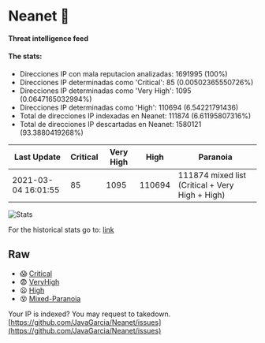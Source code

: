 # Neanet :hocho:
#### Threat intelligence feed
#### The stats:

- Direcciones IP con mala reputacion analizadas: 1691995 (100%)
- Direcciones IP determinadas como 'Critical':  85 (0.00502365550726%)
- Direcciones IP determinadas como 'Very High':  1095 (0.0647165032994%)
- Direcciones IP determinadas como 'High':  110694 (6.54221791436)
- Total de direcciones IP indexadas en Neanet:  111874 (6.61195807316%)
- Total de direcciones IP descartadas en Neanet:  1580121 (93.3880419268%)

| Last Update | Critical | Very High | High | Paranoia |
| --- | --- | --- | --- | --- |
| 2021-03-04 16:01:55 | 85 | 1095 | 110694 | 111874 mixed list (Critical + Very High + High)|

![Stats](https://docs.google.com/spreadsheets/d/e/2PACX-1vSnaNMIXVabIpDJjufMlzH7poXnshF3mgd8Is1g9ytUEzVsP5my4Trn8f-xkoLLQ38xpL3HtmUexLo6/pubchart?oid=501124687&format=image)

For the historical stats go to: [link](/stats.csv)
## Raw
- :scream: [Critical](https://raw.githubusercontent.com/JavaGarcia/Neanet/master/blacklists/neanet_critical.txt)
- :fearful: [VeryHigh](https://raw.githubusercontent.com/JavaGarcia/Neanet/master/blacklists/neanet_veryHigh.txtt)
- :frowning: [High](https://raw.githubusercontent.com/JavaGarcia/Neanet/master/blacklists/neanet_high.txt)
- :dizzy_face: [Mixed-Paranoia](https://raw.githubusercontent.com/JavaGarcia/Neanet/master/blacklists/neanet_all.txt)


Your IP is indexed? You may request to takedown. [https://github.com/JavaGarcia/Neanet/issues](https://github.com/JavaGarcia/Neanet/issues)















































































































































































































































































































































































































































































































































































































































































































































































































































































































































































































































































































































































































































































































































































































































































































































































































































































































































































































































































































































































































































































































































































































































































































































































































































































































































































































































































































































































































































































































































































































































































































































































































































































































































































































































































































































































































































































































































































































































































































































































































































































































































































































































































































































































































































































































































































































































































































































































































